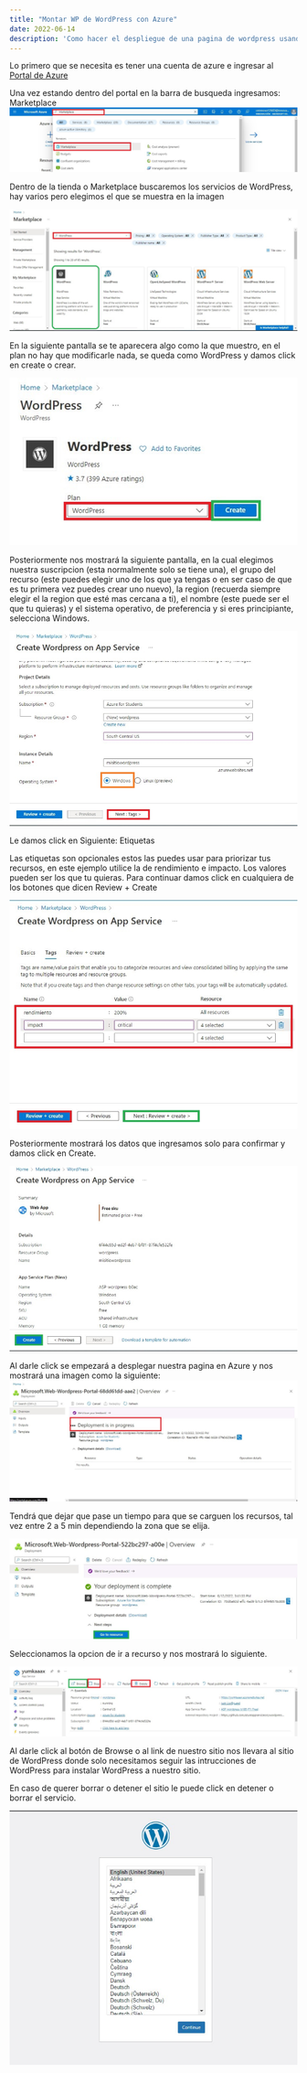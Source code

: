 ```yaml
---
title: "Montar WP de WordPress con Azure"
date: 2022-06-14
description: 'Como hacer el despliegue de una pagina de wordpress usando recursos de Azure'
---
```

 Lo primero que se necesita es tener una cuenta de azure e ingresar al [Portal de Azure](portal.azure.com)

 Una vez estando dentro del portal en la barra de busqueda ingresamos: Marketplace
![](docs/posts/images/barra-marketplace.jpg)

 Dentro de la tienda o Marketplace buscaremos los servicios de WordPress, hay varios pero elegimos el que se muestra en la imagen

![](https://raw.githubusercontent.com/jorgebt95/PORTFOLIO/main/content/posts/images/paso2.jpg)

 En la siguiente pantalla se te aparecera algo como la que muestro, en el plan no hay que modificarle nada, se queda como WordPress y damos click en create o crear.

![](images/paso3.jpg)

 Posteriormente nos mostrará la siguiente pantalla, en la cual elegimos nuestra suscripcion (esta normalmente solo se tiene una), el grupo del recurso (este puedes elegir uno de los que ya tengas o en ser caso de que es tu primera vez puedes crear uno nuevo), la region (recuerda siempre elegir el la region que esté mas cercana a ti), el nombre (este puede ser el que tu quieras) y el sistema operativo, de preferencia y si eres principiante, selecciona Windows.

![](images/paso4.jpg)

 Le damos click en Siguiente: Etiquetas

Las etiquetas son opcionales estos las puedes usar para priorizar tus recursos, en este ejemplo utilice la de rendimiento e impacto. Los valores pueden ser los que tu quieras.
Para continuar damos click en cualquiera de los botones que dicen Review + Create

![](images/paso5.jpg)

Posteriormente mostrará los datos que ingresamos solo para confirmar y damos click en Create.

![](images/paso6.jpg)

Al darle click se empezará a desplegar nuestra pagina en Azure y nos mostrará una imagen como la siguiente:
![](images/paso7.jpg)

Tendrá que dejar que pase un tiempo para que se carguen los recursos, tal vez entre 2 a 5 min dependiendo la zona que se elija.

![](images/paso8.jpg)

Seleccionamos la opcion de ir a recurso y nos mostrará lo siguiente.

![](images/paso9.jpg)

Al darle click al botón de Browse o al link de nuestro sitio nos llevara al sitio de WordPress donde solo necesitamos seguir las intrucciones de WordPress para instalar WordPress a nuestro sitio.

En caso de querer borrar o detener el sitio le puede click en detener o borrar el servicio.

![](images/ultimo.jpg)
